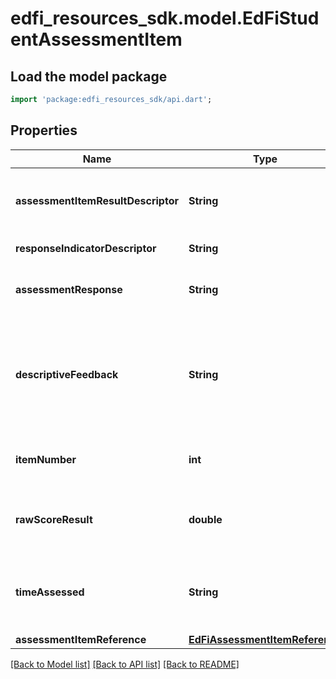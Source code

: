 # edfi_resources_sdk.model.EdFiStudentAssessmentItem

## Load the model package
```dart
import 'package:edfi_resources_sdk/api.dart';
```

## Properties
Name | Type | Description | Notes
------------ | ------------- | ------------- | -------------
**assessmentItemResultDescriptor** | **String** | The analyzed result of a student's response to an assessment item. | 
**responseIndicatorDescriptor** | **String** | Indicator of the response. | [optional] 
**assessmentResponse** | **String** | A student's response to a stimulus on a test. | [optional] 
**descriptiveFeedback** | **String** | The formative descriptive feedback that was given to a student in response to the results from a scored/evaluated assessment item. | [optional] 
**itemNumber** | **int** | The test question number for this student's test item. | [optional] 
**rawScoreResult** | **double** | A meaningful raw score of the performance of a student on an assessment item. | [optional] 
**timeAssessed** | **String** | The overall time that a student actually spent on the assessment item expressed in minutes. | [optional] 
**assessmentItemReference** | [**EdFiAssessmentItemReference**](EdFiAssessmentItemReference.md) |  | 

[[Back to Model list]](../README.md#documentation-for-models) [[Back to API list]](../README.md#documentation-for-api-endpoints) [[Back to README]](../README.md)


